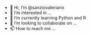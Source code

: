 - 👋 Hi, I’m @sanziovaleriano
- 👀 I’m interested in ...
- 🌱 I’m currently learning Python and R
- 💞️ I’m looking to collaborate on ...
- 📫 How to reach me ...

<!---
sanziovaleriano/sanziovaleriano is a ✨ special ✨ repository because its `README.md` (this file) appears on your GitHub profile.
You can click the Preview link to take a look at your changes.
--->
